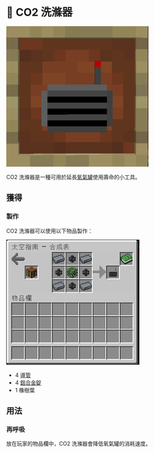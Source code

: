 # 💨 CO2 洗滌器

![](<../.gitbook/assets/image (131).png>)

CO2 洗滌器是一種可用於延長[氧氣罐](Oxygen-Tank.md)使用壽命的小工具。

## 獲得

### 製作

CO2 洗滌器可以使用以下物品製作：

![](<../.gitbook/assets/image (226).png>)

* 4 [導管](Conduit.md)
* 4 [鋁合金錠](aluminium-alloy-ingot.md)
* 1 橡樹葉

## 用法

### 再呼吸

放在玩家的物品欄中，CO2 洗滌器會降低氧氣罐的消耗速度。
